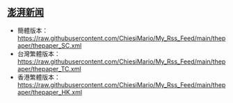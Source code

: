 ## [澎湃新闻](https://rsshub.app/thepaper/featured)
- 簡體版本：https://raw.githubusercontent.com/ChiesiMario/My_Rss_Feed/main/thepaper/thepaper_SC.xml
- 台灣繁體版本：https://raw.githubusercontent.com/ChiesiMario/My_Rss_Feed/main/thepaper/thepaper_TC.xml
- 香港繁體版本：https://raw.githubusercontent.com/ChiesiMario/My_Rss_Feed/main/thepaper/thepaper_HK.xml